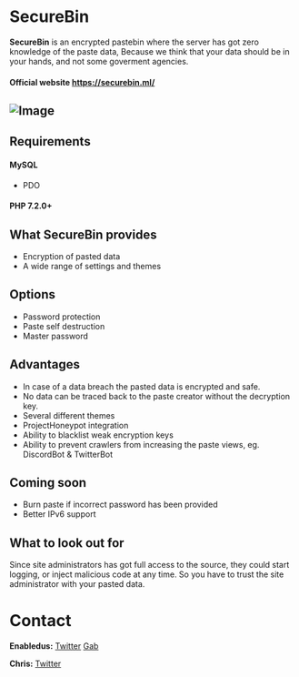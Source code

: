 # SecureBin
**SecureBin** is an encrypted pastebin where the server has got zero knowledge of the paste data, Because we think that your data should be in your hands, and not some goverment agencies.

#### Official website https://securebin.ml/

![Image](https://i.postimg.cc/CxJk7gy2/28ccb63b90f65d21995b78ee79b69837.png)
---

## Requirements
#### MySQL
* PDO
#### PHP 7.2.0+

## What SecureBin provides
* Encryption of pasted data
* A wide range of settings and themes

## Options
* Password protection
* Paste self destruction
* Master password

## Advantages
* In case of a data breach the pasted data is encrypted and safe.
* No data can be traced back to the paste creator without the decryption key.
* Several different themes
* ProjectHoneypot integration
* Ability to blacklist weak encryption keys
* Ability to prevent crawlers from increasing the paste views, eg. DiscordBot & TwitterBot

## Coming soon
* Burn paste if incorrect password has been provided
* Better IPv6 support

## What to look out for
Since site administrators has got full access to the source, they could start logging, or inject malicious code at any time. So you have to trust the site administrator with your pasted data.

# Contact

**Enabledus:**
[Twitter](https://twitter.com/6JY6ZQVYS4p7YrL)
[Gab](https://gab.com/spx6PZcfFLN2d6xs)

**Chris:**
[Twitter](https://twitter.com/W3B_5H3LL)
